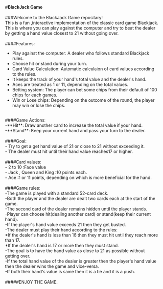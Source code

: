 #**BlackJack Game**<br>
<br>
###Welcome to the BlackJack Game repositary!<br>
This is a fun ,interactive implementation of the classic card game Blackjack.  <br>
This is where you can play against the computer and try to beat the dealer by getting a hand value closest to 21 without going over.  <br>
  <br>
####Features:  <br>
- Play against the computer: A dealer who follows standard Blackjack rules.<br>
- Choose hit or stand during your turn.<br>
- Card Value Calculation: Automatic calculaion of card values according to the rules.<br>
- It keeps the track of your hand's total value and the dealer's hand.<br>
- Aces are treated as 1 or 11, depending on the total values.<br>
- Betting system: The player can bet some chips from their default of 100 chips for each games.<br>
- Win or Lose chips: Depending on the outcome of the round, the player may win or lose the chips.  <br>
<br>
####Game Actions:<br>
-**Hit**: Draw another card to increase the total value if your hand.  <br>
-**Stand**: Keep your current hand and pass your turn to the dealer.  <br>
<br>
####Goal:<br>
- Try to get a get hand value of 21 or close to 21 without exceeding it.<br>
- The dealer must hit until their hand value reaches17 or higher.<br>
<br>
####Card values:<br>
- 2 to 10 :Face value<br>
- Jack , Queen and King :10 points each.<br>
- Ace :1 or 11 points, depending on which is more beneficial for the hand.<br>
<br>
####Game rules:<br>
-The game is played with a standard 52-card deck.  <br>
-Both the player and the dealer are dealt two cards each at the start of the game.  <br>
-The second card of the dealer remains hidden until the player stands.  <br>
-Player can choose hit(dealing another card) or stand(keep their current hand).  <br>
-If the player's hand value exceeds 21 then they get busted.  <br>
-The dealer must play their hand according to the rules:<br>
      *If the dealer's hand is less than 16 then they must hit until they reach more than 17.<br>
      *If the dealer's hand is 17 or more then they must stand.<br>
-The goal is to have the hand value as close to 21 as possible without getting over.<br>
-If the total hand value of the dealer is greater then the player's hand value then the dealer wins the game and vice-versa.  <br>
-If both their hand's value is same then it is a tie and it is a push.<br>
<br>
#####ENJOY THE GAME.
